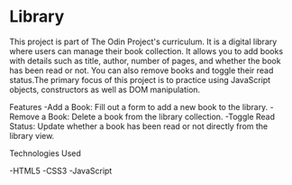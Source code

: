 # Library

This project is part of The Odin Project's curriculum. It is a digital library where users can manage their book collection. It allows you to add books with details such as title, author, number of pages, and whether the book has been read or not. You can also remove books and toggle their read status.The primary focus of this project is to practice using JavaScript objects, constructors as well as DOM manipulation.

Features
-Add a Book: Fill out a form to add a new book to the library.
-Remove a Book: Delete a book from the library collection.
-Toggle Read Status: Update whether a book has been read or not directly from the library view.

Technologies Used

-HTML5
-CSS3
-JavaScript 
